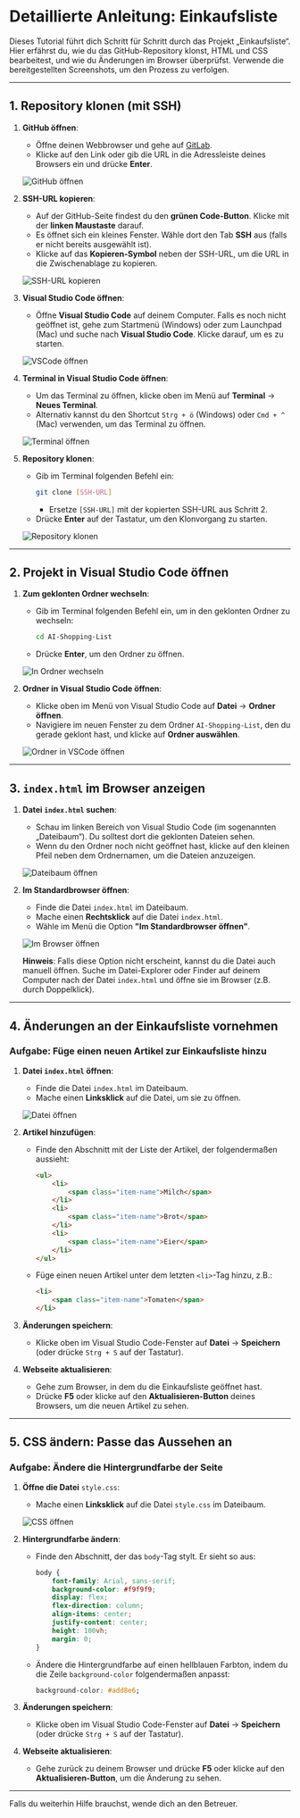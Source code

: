 # Detaillierte Anleitung: Einkaufsliste

Dieses Tutorial führt dich Schritt für Schritt durch das Projekt „Einkaufsliste“. Hier erfährst du, wie du das GitHub-Repository klonst, HTML und CSS bearbeitest, und wie du Änderungen im Browser überprüfst. Verwende die bereitgestellten Screenshots, um den Prozess zu verfolgen.

---

## 1. Repository klonen (mit SSH)

1. **GitHub öffnen**:
   - Öffne deinen Webbrowser und gehe auf [GitLab](https://gitlab.liip.ch/andrin.heinis/ai-shopping-list).
   - Klicke auf den Link oder gib die URL in die Adressleiste deines Browsers ein und drücke **Enter**.

   ![GitHub öffnen](./screenshot_1.png)

2. **SSH-URL kopieren**:
   - Auf der GitHub-Seite findest du den **grünen Code-Button**. Klicke mit der **linken Maustaste** darauf.
   - Es öffnet sich ein kleines Fenster. Wähle dort den Tab **SSH** aus (falls er nicht bereits ausgewählt ist).
   - Klicke auf das **Kopieren-Symbol** neben der SSH-URL, um die URL in die Zwischenablage zu kopieren.

   ![SSH-URL kopieren](./screenshot_2.png)

3. **Visual Studio Code öffnen**:
   - Öffne **Visual Studio Code** auf deinem Computer. Falls es noch nicht geöffnet ist, gehe zum Startmenü (Windows) oder zum Launchpad (Mac) und suche nach **Visual Studio Code**. Klicke darauf, um es zu starten.

   ![VSCode öffnen](./screenshot_3.png)

4. **Terminal in Visual Studio Code öffnen**:
   - Um das Terminal zu öffnen, klicke oben im Menü auf **Terminal** → **Neues Terminal**.
   - Alternativ kannst du den Shortcut `Strg + ö` (Windows) oder `Cmd + ^` (Mac) verwenden, um das Terminal zu öffnen.

   ![Terminal öffnen](./screenshot_4.png)

5. **Repository klonen**:
   - Gib im Terminal folgenden Befehl ein:
     ```bash
     git clone [SSH-URL]
     ```
     - Ersetze `[SSH-URL]` mit der kopierten SSH-URL aus Schritt 2. 
   - Drücke **Enter** auf der Tastatur, um den Klonvorgang zu starten.

   ![Repository klonen](./screenshot_5.png)

---

## 2. Projekt in Visual Studio Code öffnen

1. **Zum geklonten Ordner wechseln**:
   - Gib im Terminal folgenden Befehl ein, um in den geklonten Ordner zu wechseln:
     ```bash
     cd AI-Shopping-List
     ```
   - Drücke **Enter**, um den Ordner zu öffnen.

   ![In Ordner wechseln](./screenshot_6.png)

2. **Ordner in Visual Studio Code öffnen**:
   - Klicke oben im Menü von Visual Studio Code auf **Datei** → **Ordner öffnen**.
   - Navigiere im neuen Fenster zu dem Ordner `AI-Shopping-List`, den du gerade geklont hast, und klicke auf **Ordner auswählen**.

   ![Ordner in VSCode öffnen](./screenshot_7.png) 

---

## 3. `index.html` im Browser anzeigen

1. **Datei `index.html` suchen**:
   - Schau im linken Bereich von Visual Studio Code (im sogenannten „Dateibaum“). Du solltest dort die geklonten Dateien sehen.
   - Wenn du den Ordner noch nicht geöffnet hast, klicke auf den kleinen Pfeil neben dem Ordnernamen, um die Dateien anzuzeigen.

   ![Dateibaum öffnen](./screenshot_8.png)

2. **Im Standardbrowser öffnen**:
   - Finde die Datei `index.html` im Dateibaum.
   - Mache einen **Rechtsklick** auf die Datei `index.html`.
   - Wähle im Menü die Option **"Im Standardbrowser öffnen"**.

   ![Im Browser öffnen](./screenshot_9.png)

   **Hinweis**: Falls diese Option nicht erscheint, kannst du die Datei auch manuell öffnen. Suche im Datei-Explorer oder Finder auf deinem Computer nach der Datei `index.html` und öffne sie im Browser (z.B. durch Doppelklick).

---

## 4. Änderungen an der Einkaufsliste vornehmen

### Aufgabe: Füge einen neuen Artikel zur Einkaufsliste hinzu

1. **Datei `index.html` öffnen**:
   - Finde die Datei `index.html` im Dateibaum.
   - Mache einen **Linksklick** auf die Datei, um sie zu öffnen.

   ![Datei öffnen](./screenshot_10.png)

2. **Artikel hinzufügen**:
   - Finde den Abschnitt mit der Liste der Artikel, der folgendermaßen aussieht:
     ```html
     <ul>
         <li>
             <span class="item-name">Milch</span>
         </li>
         <li>
             <span class="item-name">Brot</span>
         </li>
         <li>
             <span class="item-name">Eier</span>
         </li>
     </ul>
     ```
   - Füge einen neuen Artikel unter dem letzten `<li>`-Tag hinzu, z.B.:
     ```html
     <li>
         <span class="item-name">Tomaten</span>
     </li>
     ```

3. **Änderungen speichern**:
   - Klicke oben im Visual Studio Code-Fenster auf **Datei** → **Speichern** (oder drücke `Strg + S` auf der Tastatur).

4. **Webseite aktualisieren**:
   - Gehe zum Browser, in dem du die Einkaufsliste geöffnet hast.
   - Drücke **F5** oder klicke auf den **Aktualisieren-Button** deines Browsers, um die neuen Artikel zu sehen.

---

## 5. CSS ändern: Passe das Aussehen an

### Aufgabe: Ändere die Hintergrundfarbe der Seite

1. **Öffne die Datei** `style.css`:
   - Mache einen **Linksklick** auf die Datei `style.css` im Dateibaum.

   ![CSS öffnen](./screenshot_11.png)

2. **Hintergrundfarbe ändern**:
   - Finde den Abschnitt, der das `body`-Tag stylt. Er sieht so aus:
     ```css
     body {
         font-family: Arial, sans-serif;
         background-color: #f9f9f9;
         display: flex;
         flex-direction: column;
         align-items: center;
         justify-content: center;
         height: 100vh;
         margin: 0;
     }
     ```
   - Ändere die Hintergrundfarbe auf einen hellblauen Farbton, indem du die Zeile `background-color` folgendermaßen anpasst:
     ```css
     background-color: #add8e6;
     ```

3. **Änderungen speichern**:
   - Klicke oben im Visual Studio Code-Fenster auf **Datei** → **Speichern** (oder drücke `Strg + S` auf der Tastatur).

4. **Webseite aktualisieren**:
   - Gehe zurück zu deinem Browser und drücke **F5** oder klicke auf den **Aktualisieren-Button**, um die Änderung zu sehen.

---

Falls du weiterhin Hilfe brauchst, wende dich an den Betreuer.
